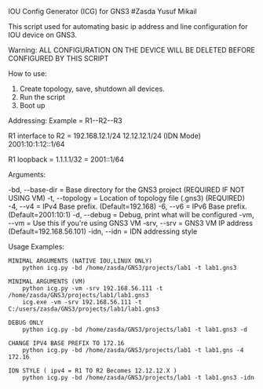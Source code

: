 IOU Config Generator (ICG) for GNS3
#Zasda Yusuf Mikail

This script used for automating basic ip address and line configuration for IOU device on GNS3.

Warning: ALL CONFIGURATION ON THE DEVICE WILL BE DELETED BEFORE CONFIGURED BY THIS SCRIPT

How to use:
1. Create topology, save, shutdown all devices.
2. Run the script
3. Boot up

Addressing:
Example = R1--R2--R3

R1 interface to R2 	= 192.168.12.1/24 
					  12.12.12.1/24 (IDN Mode)
					  2001:10:1:12::1/64

R1 loopback			= 1.1.1.1/32
					= 2001::1/64

Arguments:

-bd,    --base-dir = Base directory for the GNS3 project    (REQUIRED IF NOT USING VM)
-t,     --topology = Location of topology file (.gns3)      (REQUIRED)
-4,     --v4       = IPv4 Base prefix.                      (Default=192.168)
-6,     --v6       = IPv6 Base prefix.                      (Default=2001:10:1)
-d,     --debug    = Debug, print what will be configured
-vm,    --vm       = Use this if you're using GNS3 VM
-srv,   --srv      = GNS3 VM IP address                     (Default=192.168.56.101)
-idn,   --idn      = IDN addressing style

Usage Examples:

	MINIMAL ARGUMENTS (NATIVE IOU,LINUX ONLY)
        python icg.py -bd /home/zasda/GNS3/projects/lab1 -t lab1.gns3

    MINIMAL ARGUMENTS (VM)
        python icg.py -vm -srv 192.168.56.111 -t /home/zasda/GNS3/projects/lab1/lab1.gns3
        icg.exe -vm -srv 192.168.56.111 -t C:/users/zasda/GNS3/projects/lab1/lab1.gns3

    DEBUG ONLY
        python icg.py -bd /home/zasda/GNS3/projects/lab1 -t lab1.gns3 -d

    CHANGE IPV4 BASE PREFIX TO 172.16
        python icg.py -bd /home/zasda/GNS3/projects/lab1 -t lab1.gns -4 172.16
    
    IDN STYLE ( ipv4 = R1 TO R2 Becomes 12.12.12.X )
        python icg.py -bd /home/zasda/GNS3/projects/lab1 -t lab1.gns3 -idn